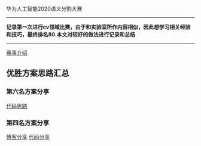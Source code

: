 华为人工智能2020语义分割大赛
***
**记录第一次进行cv领域比赛，由于和实验室所作内容相似，因此想学习相关经验和技巧，最终排名80.本文对较好的做法进行记录和总结**
***
[赛事介绍](https://competition.huaweicloud.com/information/1000041322/introduction)

## 优胜方案思路汇总
### 第六名方案分享
[代码思路](https://github.com/InchSoup/HWCC2020_RS_segmentation)

### 第四名方案分享
[博客分享](https://blog.csdn.net/HX_Image/article/details/111740705)
[代码分享](https://github.com/Hsomething/2020_huawei_road_segmetation)